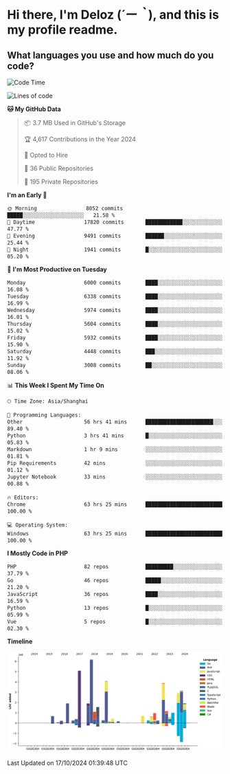 # **Hi there, I'm Deloz (*´ー｀*), and this is my profile readme.**

## **What languages you use and how much do you code?**

<!--START_SECTION:waka-->
![Code Time](http://img.shields.io/badge/Code%20Time-4%2C840%20hrs%2014%20mins-blue)

![Lines of code](https://img.shields.io/badge/From%20Hello%20World%20I%27ve%20Written-41.7%20million%20lines%20of%20code-blue)

**🐱 My GitHub Data** 

> 📦 3.7 MB Used in GitHub's Storage 
 > 
> 🏆 4,617 Contributions in the Year 2024
 > 
> 💼 Opted to Hire
 > 
> 📜 36 Public Repositories 
 > 
> 🔑 195 Private Repositories 
 > 
**I'm an Early 🐤** 

```text
🌞 Morning                8052 commits        █████░░░░░░░░░░░░░░░░░░░░   21.58 % 
🌆 Daytime                17820 commits       ████████████░░░░░░░░░░░░░   47.77 % 
🌃 Evening                9491 commits        ██████░░░░░░░░░░░░░░░░░░░   25.44 % 
🌙 Night                  1941 commits        █░░░░░░░░░░░░░░░░░░░░░░░░   05.20 % 
```
📅 **I'm Most Productive on Tuesday** 

```text
Monday                   6000 commits        ████░░░░░░░░░░░░░░░░░░░░░   16.08 % 
Tuesday                  6338 commits        ████░░░░░░░░░░░░░░░░░░░░░   16.99 % 
Wednesday                5974 commits        ████░░░░░░░░░░░░░░░░░░░░░   16.01 % 
Thursday                 5604 commits        ████░░░░░░░░░░░░░░░░░░░░░   15.02 % 
Friday                   5932 commits        ████░░░░░░░░░░░░░░░░░░░░░   15.90 % 
Saturday                 4448 commits        ███░░░░░░░░░░░░░░░░░░░░░░   11.92 % 
Sunday                   3008 commits        ██░░░░░░░░░░░░░░░░░░░░░░░   08.06 % 
```


📊 **This Week I Spent My Time On** 

```text
🕑︎ Time Zone: Asia/Shanghai

💬 Programming Languages: 
Other                    56 hrs 41 mins      ██████████████████████░░░   89.40 % 
Python                   3 hrs 41 mins       █░░░░░░░░░░░░░░░░░░░░░░░░   05.83 % 
Markdown                 1 hr 9 mins         ░░░░░░░░░░░░░░░░░░░░░░░░░   01.81 % 
Pip Requirements         42 mins             ░░░░░░░░░░░░░░░░░░░░░░░░░   01.12 % 
Jupyter Notebook         33 mins             ░░░░░░░░░░░░░░░░░░░░░░░░░   00.88 % 

🔥 Editors: 
Chrome                   63 hrs 25 mins      █████████████████████████   100.00 % 

💻 Operating System: 
Windows                  63 hrs 25 mins      █████████████████████████   100.00 % 
```

**I Mostly Code in PHP** 

```text
PHP                      82 repos            █████████░░░░░░░░░░░░░░░░   37.79 % 
Go                       46 repos            █████░░░░░░░░░░░░░░░░░░░░   21.20 % 
JavaScript               36 repos            ████░░░░░░░░░░░░░░░░░░░░░   16.59 % 
Python                   13 repos            █░░░░░░░░░░░░░░░░░░░░░░░░   05.99 % 
Vue                      5 repos             █░░░░░░░░░░░░░░░░░░░░░░░░   02.30 % 
```



**Timeline**

![Lines of Code chart](https://raw.githubusercontent.com/deloz/deloz/main/assets/bar_graph.png)


 Last Updated on 17/10/2024 01:39:48 UTC
<!--END_SECTION:waka-->
